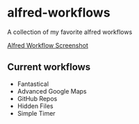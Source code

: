 # alfred-workflows

A collection of my favorite alfred workflows

[Alfred Workflow Screenshot](https://raw.githubusercontent.com/derekshirk/alfred-workflows/master/repo-assets/img/alfred%20workflows.png)

## Current workflows

- Fantastical 
- Advanced Google Maps
- GitHub Repos
- Hidden Files
- Simple Timer